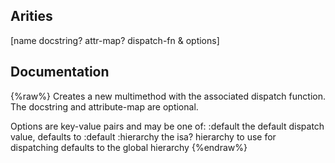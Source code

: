 ## Arities
[name docstring? attr-map? dispatch-fn & options]

## Documentation
{%raw%}
Creates a new multimethod with the associated dispatch function.
  The docstring and attribute-map are optional.

  Options are key-value pairs and may be one of:
    :default    the default dispatch value, defaults to :default
    :hierarchy  the isa? hierarchy to use for dispatching
                defaults to the global hierarchy
{%endraw%}
